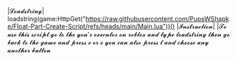   |𝓛𝓸𝓪𝓭𝓼𝓽𝓻𝓲𝓷𝓰|
  loadstring(game:HttpGet("https://raw.githubusercontent.com/PupsWShapke/Float-Part-Create-Script/refs/heads/main/Main.lua"))()
  |𝓘𝓷𝓼𝓽𝓻𝓾𝓬𝓽𝓲𝓸𝓷|
  |𝓣𝓸 𝓾𝓼𝓮 𝓽𝓱𝓲𝓼 𝓼𝓬𝓻𝓲𝓹𝓽 𝓰𝓸 𝓽𝓸 𝓽𝓱𝓮 𝔂𝓸𝓾'𝓻 𝓮𝔁𝓮𝓬𝓾𝓽𝓸𝓻 𝓸𝓷 𝓻𝓸𝓫𝓵𝓸𝔁 𝓪𝓷𝓭 𝓽𝔂𝓹𝓮 𝓵𝓸𝓪𝓭𝓼𝓽𝓻𝓲𝓷𝓰 𝓽𝓱𝓮𝓷 𝓰𝓸 𝓫𝓪𝓬𝓴 𝓽𝓸 𝓽𝓱𝓮 𝓰𝓪𝓶𝓮 𝓪𝓷𝓭 𝓹𝓻𝓮𝓼𝓼 𝓮 𝓸𝓻 𝓸 𝔂𝓸𝓾 𝓬𝓪𝓷 𝓪𝓵𝓼𝓸 𝓹𝓻𝓮𝓼𝓼 𝓵 𝓪𝓷𝓭 𝓬𝓱𝓸𝓸𝓼𝓮 𝓪𝓷𝔂 𝓪𝓷𝓸𝓽𝓱𝓮𝓻 𝓫𝓾𝓽𝓽𝓸𝓷
